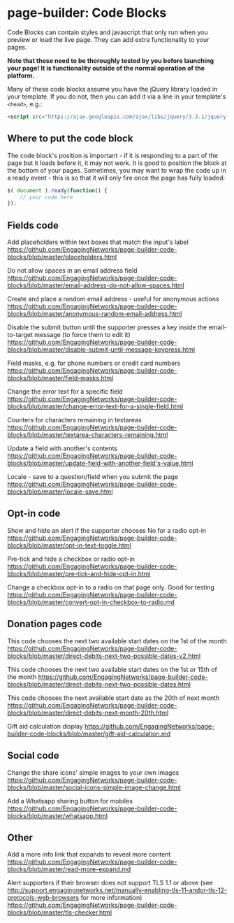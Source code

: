 # page-builder: Code Blocks

Code Blocks can contain styles and javascript that only run when you preview or load the live page. They can add extra functionality to your pages.

**Note that these need to be thoroughly tested by you before launching your page! It is functionality outside of the normal operation of the platform.**

Many of these code blocks assume you have the jQuery library loaded in your template. If you do not, then you can add it via a line in your template's `<head>`, e.g.:
  
```html
<script src="https://ajax.googleapis.com/ajax/libs/jquery/3.3.1/jquery.min.js"></script>
```
## Where to put the code block
The code block's position is important - if it is responding to a part of the page but it loads before it, it may not work. It is good to position the block at the bottom of your pages. Sometimes, you may want to wrap the code up in a ready event - this is so that it will only fire once the page has fully loaded:

```javascript
$( document ).ready(function() {
    // your code here
});
```

## Fields code

Add placeholders within text boxes that match the input's label
https://github.com/EngagingNetworks/page-builder-code-blocks/blob/master/placeholders.html

Do not allow spaces in an email address field
https://github.com/EngagingNetworks/page-builder-code-blocks/blob/master/email-address-do-not-allow-spaces.html

Create and place a random email address - useful for anonymous actions
https://github.com/EngagingNetworks/page-builder-code-blocks/blob/master/anonymous-random-email-address.html

Disable the submit button until the supporter presses a key inside the email-to-target message (to force them to edit it)
https://github.com/EngagingNetworks/page-builder-code-blocks/blob/master/disable-submit-until-message-keypress.html

Field masks, e.g. for phone numbers or credit card numbers
https://github.com/EngagingNetworks/page-builder-code-blocks/blob/master/field-masks.html

Change the error text for a specific field
https://github.com/EngagingNetworks/page-builder-code-blocks/blob/master/change-error-text-for-a-single-field.html

Counters for characters remaining in textareas
https://github.com/EngagingNetworks/page-builder-code-blocks/blob/master/textarea-characters-remaining.html

Update a field with another's contents
https://github.com/EngagingNetworks/page-builder-code-blocks/blob/master/update-field-with-another-field's-value.html

Locale - save to a question/field when you submit the page
https://github.com/EngagingNetworks/page-builder-code-blocks/blob/master/locale-save.html

## Opt-in code

Show and hide an alert if the supporter chooses No for a radio opt-in
https://github.com/EngagingNetworks/page-builder-code-blocks/blob/master/opt-in-text-toggle.html

Pre-tick and hide a checkbox or radio opt-in
https://github.com/EngagingNetworks/page-builder-code-blocks/blob/master/pre-tick-and-hide-opt-in.html

Change a checkbox opt-in to a radio on that page only. Good for testing
https://github.com/EngagingNetworks/page-builder-code-blocks/blob/master/convert-opt-in-checkbox-to-radio.md

## Donation pages code


This code chooses the next two available start dates on the 1st of the month
https://github.com/EngagingNetworks/page-builder-code-blocks/blob/master/direct-debits-next-two-possible-dates-v2.html

This code chooses the next two available start dates on the 1st or 15th of the month
https://github.com/EngagingNetworks/page-builder-code-blocks/blob/master/direct-debits-next-two-possible-dates.html

This code chooses the next available start date as the 20th of next month
https://github.com/EngagingNetworks/page-builder-code-blocks/blob/master/direct-debits-next-month-20th.html

Gift aid calculation display
https://github.com/EngagingNetworks/page-builder-code-blocks/blob/master/gift-aid-calculation.md

## Social code

Change the share icons' simple images to your own images
https://github.com/EngagingNetworks/page-builder-code-blocks/blob/master/social-icons-simple-image-change.html

Add a Whatsapp sharing button for mobiles
https://github.com/EngagingNetworks/page-builder-code-blocks/blob/master/whatsapp.html

## Other

Add a more info link that expands to reveal more content
https://github.com/EngagingNetworks/page-builder-code-blocks/blob/master/read-more-expand.md

Alert supporters if their browser does not support TLS 1.1 or above (see http://support.engagingnetworks.net/manually-enabling-tls-11-andor-tls-12-protocols-web-browsers for more information)
https://github.com/EngagingNetworks/page-builder-code-blocks/blob/master/tls-checker.html
